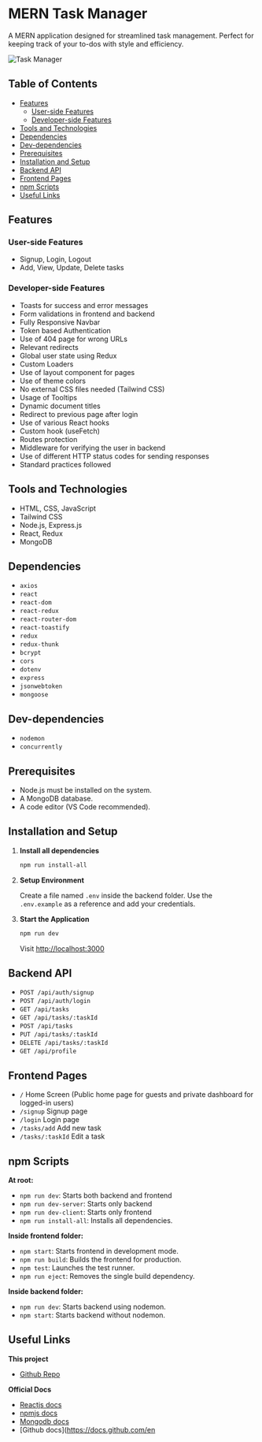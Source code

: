 # MERN Task Manager

A MERN application designed for streamlined task management. Perfect for keeping track of your to-dos with style and efficiency.

![Task Manager](image-link-here) <!-- Replace `image-link-here` with the actual link to your image -->

## Table of Contents

- [Features](#features)
  - [User-side Features](#user-side-features)
  - [Developer-side Features](#developer-side-features)
- [Tools and Technologies](#tools-and-technologies)
- [Dependencies](#dependencies)
- [Dev-dependencies](#dev-dependencies)
- [Prerequisites](#prerequisites)
- [Installation and Setup](#installation-and-setup)
- [Backend API](#backend-api)
- [Frontend Pages](#frontend-pages)
- [npm Scripts](#npm-scripts)
- [Useful Links](#useful-links)

## Features

### User-side Features

- Signup, Login, Logout
- Add, View, Update, Delete tasks

### Developer-side Features

- Toasts for success and error messages
- Form validations in frontend and backend
- Fully Responsive Navbar
- Token based Authentication
- Use of 404 page for wrong URLs
- Relevant redirects
- Global user state using Redux
- Custom Loaders
- Use of layout component for pages
- Use of theme colors
- No external CSS files needed (Tailwind CSS)
- Usage of Tooltips
- Dynamic document titles
- Redirect to previous page after login
- Use of various React hooks
- Custom hook (useFetch)
- Routes protection
- Middleware for verifying the user in backend
- Use of different HTTP status codes for sending responses
- Standard practices followed

## Tools and Technologies

- HTML, CSS, JavaScript
- Tailwind CSS
- Node.js, Express.js
- React, Redux
- MongoDB

## Dependencies

- `axios`
- `react`
- `react-dom`
- `react-redux`
- `react-router-dom`
- `react-toastify`
- `redux`
- `redux-thunk`
- `bcrypt`
- `cors`
- `dotenv`
- `express`
- `jsonwebtoken`
- `mongoose`

## Dev-dependencies

- `nodemon`
- `concurrently`

## Prerequisites

- Node.js must be installed on the system.
- A MongoDB database.
- A code editor (VS Code recommended).

## Installation and Setup

1. **Install all dependencies**

   ```bash
   npm run install-all
   ```

2. **Setup Environment**

   Create a file named `.env` inside the backend folder. Use the `.env.example` as a reference and add your credentials.

3. **Start the Application**

   ```bash
   npm run dev
   ```

   Visit [http://localhost:3000](http://localhost:3000)

## Backend API

- `POST /api/auth/signup`
- `POST /api/auth/login`
- `GET /api/tasks`
- `GET /api/tasks/:taskId`
- `POST /api/tasks`
- `PUT /api/tasks/:taskId`
- `DELETE /api/tasks/:taskId`
- `GET /api/profile`

## Frontend Pages

- `/` Home Screen (Public home page for guests and private dashboard for logged-in users)
- `/signup` Signup page
- `/login` Login page
- `/tasks/add` Add new task
- `/tasks/:taskId` Edit a task

## npm Scripts

**At root:**

- `npm run dev`: Starts both backend and frontend
- `npm run dev-server`: Starts only backend
- `npm run dev-client`: Starts only frontend
- `npm run install-all`: Installs all dependencies.

**Inside frontend folder:**

- `npm start`: Starts frontend in development mode.
- `npm run build`: Builds the frontend for production.
- `npm test`: Launches the test runner.
- `npm run eject`: Removes the single build dependency.

**Inside backend folder:**

- `npm run dev`: Starts backend using nodemon.
- `npm start`: Starts backend without nodemon.

## Useful Links

**This project**

- [Github Repo](https://github.com/aayush301/MERN-task-manager)

**Official Docs**

- [Reactjs docs](https://reactjs.org/docs/getting-started.html)
- [npmjs docs](https://docs.npmjs.com/)
- [Mongodb docs](https://docs.mongodb.com/manual/introduction/)
- [Github docs](https://docs.github.com/en
